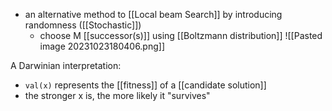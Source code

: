 - an alternative method to [[Local beam Search]] by introducing randomness ([[Stochastic]])
	- choose M [[successor(s)]] using [[Boltzmann distribution]]
	![[Pasted image 20231023180406.png]]

A Darwinian interpretation:
- `val(x)` represents the [[fitness]] of a [[candidate solution]]
- the stronger x is, the more likely it "survives"